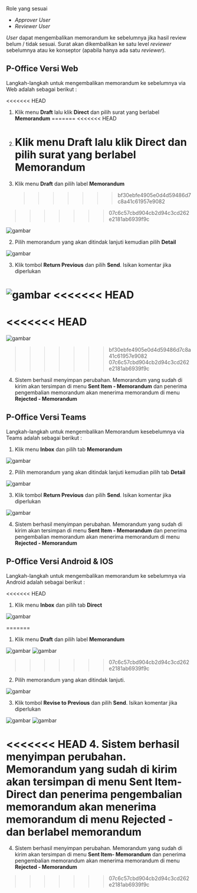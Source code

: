 Role yang sesuai

- _Approver User_
- _Reviewer User_

_User_ dapat mengembalikan memorandum ke sebelumnya jika hasil review belum / tidak sesuai. Surat akan dikembalikan ke satu level _reviewer_ sebelumnya atau ke konseptor (apabila hanya ada satu _reviewer_).

## **P-Office Versi Web**

Langkah-langkah untuk mengembalikan memorandum ke sebelumnya via Web adalah sebagai berikut :

<<<<<<< HEAD
1. Klik menu **Draft** lalu klik **Direct** dan pilih surat yang berlabel **Memorandum**
=======
<<<<<<< HEAD

1. # Klik menu **Draft** lalu klik **Direct** dan pilih surat yang berlabel **Memorandum**
1. Klik menu **Draft** dan pilih label **Memorandum**
   > > > > > > > bf30ebfe4905e0d4d59486d7c8a41c61957e9082
>>>>>>> 07c6c57cbd904cb2d94c3cd262e2181ab6939f9c

![gambar](Memorandum/MM_Web/02MM-39.png)

2. Pilih memorandum yang akan ditindak lanjuti kemudian pilih **Detail**

![gambar](Memorandum/MM_Web/02MM-40.png)

3. Klik tombol **Return Previous** dan pilih **Send**. Isikan komentar jika diperlukan

![gambar](Memorandum/MM_Web/02MM-41.png)
<<<<<<< HEAD
=======
<<<<<<< HEAD
=======
![gambar](Memorandum/MM_Web/03MM-41.png)

> > > > > > > bf30ebfe4905e0d4d59486d7c8a41c61957e9082
>>>>>>> 07c6c57cbd904cb2d94c3cd262e2181ab6939f9c

4. Sistem berhasil menyimpan perubahan. Memorandum yang sudah di kirim akan tersimpan di menu **Sent Item - Memorandum** dan penerima pengembalian memorandum akan menerima memorandum di menu **Rejected - Memorandum**

## **P-Office Versi Teams**

Langkah-langkah untuk mengembalikan Memorandum kesebelumnya via Teams adalah sebagai berikut :

1. Klik menu **Inbox** dan pilih tab **Memorandum**

![gambar](Memorandum/MM_Teams/MM39.png)

2. Pilih memorandum yang akan ditindak lanjuti kemudian pilih tab **Detail**

![gambar](Memorandum/MM_Teams/MM40.png)

3. Klik tombol **Return Previous** dan pilih **Send**. Isikan komentar jika diperlukan

![gambar](Memorandum/MM_Teams/MM41.png)

4. Sistem berhasil menyimpan perubahan. Memorandum yang sudah di kirim akan tersimpan di menu **Sent Item - Memorandum** dan penerima pengembalian memorandum akan menerima memorandum di menu **Rejected - Memorandum**

## **P-Office Versi Android & IOS**

Langkah-langkah untuk mengembalikan memorandum ke sebelumnya via Android adalah sebagai berikut :

<<<<<<< HEAD
1. Klik menu **Inbox** dan pilih tab **Direct**

![gambar](Memorandum/MM_Android/Kembalimemo/02MM-01.png) 

=======
1. Klik menu **Draft** dan pilih label **Memorandum**

![gambar](Memorandum/MM_Android/Kembalimemo/02A01.png) ![gambar](Memorandum/MM_Android/Kembalimemo/02A02.png)
>>>>>>> 07c6c57cbd904cb2d94c3cd262e2181ab6939f9c

2. Pilih memorandum yang akan ditindak lanjuti.

![gambar](Memorandum/MM_Android/Kembalimemo/02MM-02.png) 

3. Klik tombol **Revise to Previous** dan pilih **Send**. Isikan komentar jika diperlukan

![gambar](Memorandum/MM_Android/Kembalimemo/02MM-03.png) 
![gambar](Memorandum/MM_Android/Kembalimemo/02MM-04.png)

<<<<<<< HEAD
4. Sistem berhasil menyimpan perubahan. Memorandum yang sudah di kirim akan tersimpan di menu **Sent Item- Direct** dan penerima pengembalian memorandum akan menerima memorandum di menu **Rejected - dan berlabel memorandum**
=======
4. Sistem berhasil menyimpan perubahan. Memorandum yang sudah di kirim akan tersimpan di menu **Sent Item- Memorandum** dan penerima pengembalian memorandum akan menerima memorandum di menu **Rejected - Memorandum**
>>>>>>> 07c6c57cbd904cb2d94c3cd262e2181ab6939f9c
